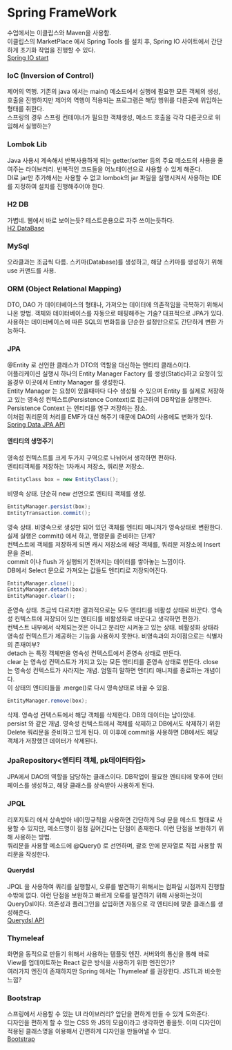 # Spring FrameWork
수업에서는 이클립스와 Maven을 사용함.  
이클립스의 MarketPlace 에서 Spring Tools 를 설치 후, Spring IO 사이트에서 간단하게 초기화 작업을 진행할 수 있다.  
[Spring IO start](https://start.spring.io/)  

### IoC (Inversion of Control)
제어의 역행. 기존의 java 에서는 main() 메소드에서 실행에 필요한 모든 객체의 생성, 호출을 진행하지만 제어의 역행이 적용되는 프로그램은 해당 행위를 다른곳에 위임하는 형태를 취한다.  
스프링의 경우 스프링 컨테이너가 필요한 객체생성, 메소드 호출을 각각 다른곳으로 위임해서 실행하는?  

### Lombok Lib
Java 사용시 계속해서 반복사용하게 되는 getter/setter 등의 주요 메소드의 사용을 줄여주는 라이브러리. 반복적인 코드들을 어노테이션으로 사용할 수 있게 해준다.  
DI로 jar만 추가해서는 사용할 수 없고 lombok의 jar 파일을 실행시켜서 사용하는 IDE를 지정하여 설치를 진행해주어야 한다.

### H2 DB
가볍네. 웹에서 바로 보이는듯? 테스트운용으로 자주 쓰이는듯하다.  
[H2 DataBase](https://www.h2database.com/html/main.html)  

### MySql
오라클과는 조금씩 다름. 스키마(Database)를 생성하고, 해당 스키마를 생성하기 위해 use 커맨드를 사용.

### ORM (Object Relational Mapping)
DTO, DAO 가 데이터베이스의 형태나, 가져오는 데이터에 의존적임을 극복하기 위해서 나온 방법. 객체와 데이터베이스를 자동으로 매핑해주는 기술? 대표적으로 JPA가 있다.  
사용하는 데이터베이스에 따른 SQL의 변화등을 단순한 설정만으로도 간단하게 변환 가능하다.

### JPA
@Entity 로 선언한 클래스가 DTO의 역할을 대신하는 엔티티 클래스이다.  
어플리케이션 실행시 하나의 Entity Manager Factory 를 생성(Static)하고 요청이 있을경우 이곳에서 Entity Manager 를 생성한다.  
Entity Manager 는 요청이 있을때마다 다수 생성될 수 있으며 Entity 를 실제로 저장하고 있는 영속성 컨텍스트(Persistence Context)로 접근하여 DB작업을 실행한다.  
Persistence Context 는 엔티티를 영구 저장하는 장소.  
이처럼 쿼리문의 처리를 EMF가 대신 해주기 때문에 DAO의 사용에도 변화가 있다.  
[Spring Data JPA API](https://docs.spring.io/spring-data/jpa/docs/current/api/index.html)  

#### 엔티티의 생명주기

영속성 컨텍스트를 크게 두가지 구역으로 나뉘어서 생각하면 편하다.  
엔티티객체를 저장하는 1차캐시 저장소, 쿼리문 저장소.  
```java
EntityClass box = new EntityClass();
```
비영속 상태. 단순히 new 선언으로 엔티티 객체를 생성.  
  
```java
EntityManager.persist(box);
EntityTransaction.commit();
```
영속 상태. 비영속으로 생성만 되어 있던 객체를 엔티티 매니저가 영속상태로 변환한다.  
실제 실행은 commit() 에서 하고, 명령문을 준비하는 단계?  
컨텍스트에 객체를 저장하게 되면 캐시 저장소에 해당 객체를, 쿼리문 저장소에 Insert문을 준비.  
commit 이나 flush 가 실행되기 전까지는 데이터를 쌓아놓는 느낌이다.  
DB에서 Select 문으로 가져오는 값들도 엔티티로 저장되어진다.  
  
```java
EntityManager.close();
EntityManager.detach(box);
EntityManager.clear();
```
준영속 상태. 조금씩 다르지만 결과적으로는 모두 엔티티를 비활성 상태로 바꾼다. 영속성 컨텍스트에 저장되어 있는 엔티티를 비활성화로 바꾼다고 생각하면 편한가.  
컨텍스트 내부에서 삭제되는것은 아니고 분리만 시켜놓고 있는 상태. 비활성화 상태라 영속성 컨텍스트가 제공하는 기능을 사용하지 못한다. 비영속과의 차이점으로는 식별자의 존재여부?  
detach 는 특정 객체만을 영속성 컨텍스트에서 준영속 상태로 만든다.  
clear 는 영속성 컨텍스트가 가지고 있는 모든 엔티티를 준영속 상태로 만든다.
close 는 영속성 컨텍스트가 사라지는 개념. 엄밀히 말하면 엔티티 매니저를 종료하는 개념이다.  
이 상태의 엔티티들을 .merge()로 다시 영속상태로 바꿀 수 있음.  

```java
EntityManager.remove(box);
```
삭제. 영속성 컨텍스트에서 해당 객체를 삭제한다. DB의 데이터는 남아있네.  
persist 와 같은 개념. 영속성 컨텍스트에서 객체를 삭제하고 DB에서도 삭제하기 위한 Delete 쿼리문을 준비하고 있게 된다. 이 이후에 commit을 사용하면 DB에서도 해당 객체가 저장했던 데이터가 삭제된다.

### JpaRepository<엔티티 객체, pk데이터타입>
JPA에서 DAO의 역할을 담당하는 클래스이다. DB작업이 필요한 엔티티에 맞추어 인터페이스를 생성하고, 해당 클래스를 상속받아 사용하게 된다.  

### JPQL
리포지토리 에서 상속받아 네이밍규칙을 사용하면 간단하게 Sql 문을 메소드 형태로 사용할 수 있지만, 메소드명이 점점 길어긴다는 단점이 존재한다. 이런 단점을 보완하기 위해 사용하는 방법.  
쿼리문을 사용할 메소드에 @Query() 로 선언하며, 괄호 안에 문자열로 직접 사용할 쿼리문을 작성한다.

#### Querydsl
JPQL 을 사용하여 쿼리를 실행할시, 오류를 발견하기 위해서는 컴파일 시점까지 진행할 수밖에 없다. 이런 단점을 보완하고 빠르게 오류를 발견하기 위해 사용하는것이 QueryDsl이다. 의존성과 플러그인을 삽입하면 자동으로 각 엔티티에 맞춘 클래스를 생성해준다.  
[Querydsl API](http://querydsl.com/static/querydsl/latest/reference/html/index.html)  

### Thymeleaf
화면을 동적으로 만들기 위해서 사용하는 템플릿 엔진. 서버와의 통신을 통해 바로 View를 업데이트하는 React 같은 방식을 사용하기 위한 엔진인가?  
여러가지 엔진이 존재하지만 Spring 에서는 Thymeleaf 를 권장한다. JSTL과 비슷한 느낌?

### Bootstrap
스프링에서 사용할 수 있는 UI 라이브러리? 앞단을 편하게 만들 수 있게 도와준다.  
디자인을 편하게 할 수 있는 CSS 와 JS의 모음이라고 생각하면 좋을듯. 이미 디자인이 적용된 클래스명을 이용해서 간편하게 디자인을 만들어낼 수 있다.  
[Bootstrap](https://getbootstrap.com/)  